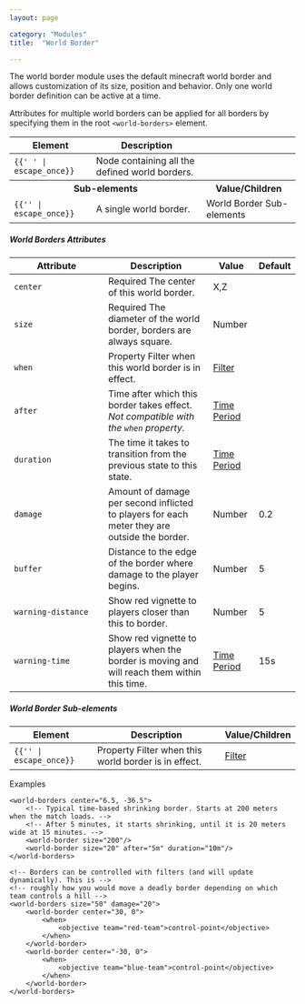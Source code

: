 ```yaml
---
layout: page

category: "Modules"
title:  "World Border"

---
```


The world border module uses the default minecraft world border and allows customization of its size, position and behavior. Only one world border definition can be active at a time.

Attributes for multiple world borders can be applied for all borders by specifying them in the root `<world-borders>` element.
<div class='table-responsive'>
  <table class='table table-striped table-condensed'>
    <thead>
      <tr>
        <th>Element</th>
        <th>Description</th>
        <th></th>
      </tr>
    </thead>
    <tbody>
      <tr>
        <td>
          <span class='highlight'>
            <code>{{'<world-borders> </world-borders>' | escape_once}}</code>
          </span>
        </td>
        <td>
          Node containing all the defined world borders.
        </td>
        <td></td>
      </tr>
      <tr>
        <th colspan='2'>Sub-elements</th>
        <th>Value/Children</th>
      </tr>
      <tr>
        <td>
          <span class='highlight'>
            <code>{{'<world-border>' | escape_once}}</code>
          </span>
        </td>
        <td>
          A single world border.
        </td>
        <td>
          <span class='label label-default'>World Border Sub-elements</span>
        </td>
      </tr>
    </tbody>
  </table>
</div>
<h5>World Borders Attributes</h5>
<div class='table-responsive'>
  <table class='table table-striped table-condensed'>
    <thead>
      <tr>
        <th style='min-width: 150px;'>Attribute</th>
        <th>Description</th>
        <th>Value</th>
        <th>Default</th>
      </tr>
    </thead>
    <tbody>
      <tr>
        <td>
          <code>center</code>
        </td>
        <td>
          <span class='label label-danger'>Required</span>
          The center of this world border.
        </td>
        <td>
          <span class='label label-primary'>X,Z</span>
        </td>
        <td></td>
      </tr>
      <tr>
        <td>
          <code>size</code>
        </td>
        <td>
          <span class='label label-danger'>Required</span>
          The diameter of the world border, borders are always square.
        </td>
        <td>
          <span class='label label-primary'>Number</span>
        </td>
        <td></td>
      </tr>
      <tr>
        <td>
          <code>when</code>
        </td>
        <td>
          <span class='label label-default' title='Can be either this attribute or a sub-element.'>Property</span>
          Filter when this world border is in effect.
        </td>
        <td>
          <a href='/modules/filters'>Filter</a>
        </td>
        <td></td>
      </tr>
      <tr>
        <td>
          <code>after</code>
        </td>
        <td>
          Time after which this border takes effect.
          <br/>
          <i>Not compatible with the <code>when</code> property.</i>
        </td>
        <td>
          <a href='/reference/time_periods'>Time Period</a>
        </td>
        <td></td>
      </tr>
      <tr>
        <td>
          <code>duration</code>
        </td>
        <td>
          The time it takes to transition from the previous state to this state.
        </td>
        <td>
          <a href='/reference/time_periods'>Time Period</a>
        </td>
        <td></td>
      </tr>
      <tr>
        <td>
          <code>damage</code>
        </td>
        <td>
          Amount of damage per second inflicted to players for each meter they are outside the border.
        </td>
        <td>
          <span class='label label-primary'>Number</span>
        </td>
        <td>
          0.2
        </td>
      </tr>
      <tr>
        <td>
          <code>buffer</code>
        </td>
        <td>Distance to the edge of the border where damage to the player begins.</td>
        <td>
          <span class='label label-primary'>Number</span>
        </td>
        <td>
          5
        </td>
      </tr>
      <tr>
        <td>
          <code>warning-distance</code>
        </td>
        <td>Show red vignette to players closer than this to border.</td>
        <td>
          <span class='label label-primary'>Number</span>
        </td>
        <td>
          5
        </td>
      </tr>
      <tr>
        <td>
          <code>warning-time</code>
        </td>
        <td>Show red vignette to players when the border is moving and will reach them within this time.</td>
        <td>
          <a href='/reference/time_periods'>Time Period</a>
        </td>
        <td>
          15s
        </td>
      </tr>
    </tbody>
  </table>
</div>
<h5>World Border Sub-elements</h5>
<div class='table-responsive'>
  <table class='table table-striped table-condensed'>
    <thead>
      <tr>
        <th>Element</th>
        <th>Description</th>
        <th>Value/Children</th>
      </tr>
    </thead>
    <tbody>
      <tr>
        <td>
          <span class='highlight'>
            <code>{{'<when>' | escape_once}}</code>
          </span>
        </td>
        <td>
          <span class='label label-default' title='Can be either this sub-element or an attribute.'>Property</span>
          Filter when this world border is in effect.
        </td>
        <td>
          <a href='/modules/filters'>Filter</a>
        </td>
      </tr>
    </tbody>
  </table>
</div>
Examples

    <world-borders center="6.5, -36.5">
        <!-- Typical time-based shrinking border. Starts at 200 meters when the match loads. -->
        <!-- After 5 minutes, it starts shrinking, until it is 20 meters wide at 15 minutes. -->
        <world-border size="200"/>
        <world-border size="20" after="5m" duration="10m"/>
    </world-borders>

    <!-- Borders can be controlled with filters (and will update dynamically). This is -->
    <!-- roughly how you would move a deadly border depending on which team controls a hill -->
    <world-borders size="50" damage="20">
        <world-border center="30, 0">
            <when>
                <objective team="red-team">control-point</objective>
            </when>
        </world-border>
        <world-border center="-30, 0">
            <when>
                <objective team="blue-team">control-point</objective>
            </when>
        </world-border>
    </world-borders>
